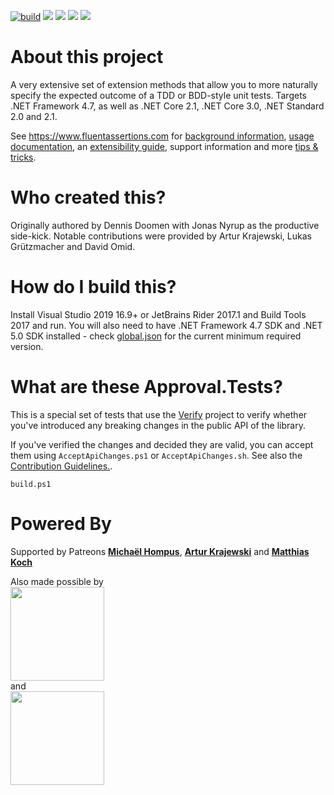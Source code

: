[![build](https://github.com/fluentassertions/fluentassertions/actions/workflows/build.yml/badge.svg)](https://github.com/fluentassertions/fluentassertions/actions/workflows/build.yml)
[![](https://img.shields.io/github/release/FluentAssertions/FluentAssertions.svg?label=latest%20release)](https://github.com/FluentAssertions/FluentAssertions/releases/latest)
[![](https://img.shields.io/nuget/dt/FluentAssertions.svg?label=nuget%20downloads)](https://www.nuget.org/packages/FluentAssertions)
[![](https://img.shields.io/librariesio/dependents/nuget/FluentAssertions.svg?label=dependent%20libraries)](https://libraries.io/nuget/FluentAssertions)
![](https://img.shields.io/badge/release%20strategy-githubflow-orange.svg)

# About this project
A very extensive set of extension methods that allow you to more naturally specify the expected outcome of a TDD or BDD-style unit tests. Targets .NET Framework 4.7, as well as .NET Core 2.1, .NET Core 3.0, .NET Standard 2.0 and 2.1.

See https://www.fluentassertions.com for [background information](https://fluentassertions.com/about/), [usage documentation](https://fluentassertions.com/introduction), an [extensibility guide](https://fluentassertions.com/extensibility/), support information and more [tips & tricks](https://fluentassertions.com/tips/).

# Who created this?
Originally authored by Dennis Doomen with Jonas Nyrup as the productive side-kick. Notable contributions were provided by Artur Krajewski, Lukas Grützmacher and David Omid.

# How do I build this?
Install Visual Studio 2019 16.9+ or JetBrains Rider 2017.1 and Build Tools 2017 and run.
You will also need to have .NET Framework 4.7 SDK and .NET 5.0 SDK installed - check [global.json](global.json) for the current minimum required version.

# What are these Approval.Tests?
This is a special set of tests that use the [Verify](https://github.com/VerifyTests/Verify) project to verify whether you've introduced any breaking changes in the public API of the library.

If you've verified the changes and decided they are valid, you can accept them  using `AcceptApiChanges.ps1` or `AcceptApiChanges.sh`.
See also the [Contribution Guidelines.](CONTRIBUTING.md).

`build.ps1`

# Powered By
Supported by Patreons [**Michaël Hompus**](https://hompus.nl/), [**Artur Krajewski**](https://github.com/krajek) and [**Matthias Koch**](https://ithrowexceptions.com/)

Also made possible by<br>
    <a href="https://www.jetbrains.com/rider/"><img src="docs/assets/images/jetbrainsrider.svg" style="width:150px"/></a> <br/>and <br>
    <a href="https://www.semanticmerge.com/"><img src="docs/assets/images/semantic-merge.png" style="width:150px"/></a>
